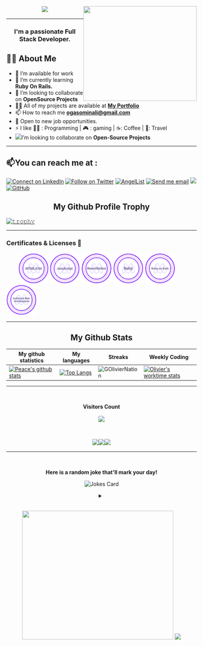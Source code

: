 <img align="right" height="250" width="300" src="https://user-images.githubusercontent.com/61317250/127886709-f76743c3-6258-4f05-a7b3-4996493ef0ee.png" /> </a>
<p align="center">
  <img src="https://readme-typing-svg.herokuapp.com/?lines=Welcome+To+My+Profile!;Hi+I+am+Olivier!;Nice+To+Meet+You!;I+am+Available+To+Work!&font=Fira%20Code&center=true&width=380&height=50&duration=4000&pause=1000">
</p>
<hr>
<h3 align="center">I'm a passionate Full Stack Developer.</h3>

## 🙋‍♂️ About Me

- 🔭 I’m available for work
- 🌱 I’m currently learning **Ruby On Rails.**
- 👯 I’m looking to collaborate on **OpenSource Projects**
- 👨‍💻 All of my projects are available at **[My Portfolio](https://goliviernation.github.io/MyPortfolio/)**
- 📫 How to reach me **ogasominali@gmail.com**
- 👯 Open to new job opportunities.
- ⚡ I like 👨‍💻 : Programming | 🎮 : gaming | ☕: Coffee | 🕺: Travel
- <img src="https://github.com/rajput2107/rajput2107/blob/master/Assets/Handshake.gif" width="40px">I’m looking to collaborate on **Open-Source Projects**
<!-- START NEW SECTION -->
 <!-- CONNECT WITH ME LINKS -->
<hr>

<!-- <h2 align="left"><b>Connect with me</b> 📫</h2> -->
<h2 align="left">📫<b>You can reach me at :</b></h2>

[![Connect on LinkedIn](https://img.shields.io/badge/--linkedin?label=LinkedIn&logo=LinkedIn&style=social)](https://www.linkedin.com/in/oliviergasominali/)
[![Follow on Twitter](https://img.shields.io/badge/--twitter?label=Twitter&logo=Twitter&style=social)](https://twitter.com/Golivier_Nation)
[![AngelList](https://img.shields.io/badge/--AngelList?label=AngelList&logo=AngelList&style=social)](https://angel.co/u/olivier-gasominali)
[![Send me email](https://img.shields.io/badge/--gmail?label=Gmail&logo=Gmail&style=social)](https://mail.google.com/mail/&ogbl)
<a target="_blank" 
   href="https://wa.me/+250787269567"><img 
src="https://img.shields.io/badge/--whatsApp?label=WhatsApp&logo=WhatsApp&style=social"></img>
</a>
[![GitHub](https://img.shields.io/badge/--github?label=GitHub&logo=GitHub&style=social)](https://github.com/GOlivierNation)
    
<!-- START NEW SECTION -->
<p align="center">
  <h2 align="center">My Github Profile Trophy</h2>
</p>

[![𝚝𝚛𝚘𝚙𝚑𝚢](https://github-profile-trophy.vercel.app/?username=GOlivierNation&column=8&margin-w=35&margin-h=35&no-bg=true&no-frame=true&theme=radical)](https://github.com/GOlivierNation)
<hr>

### Certificates & Licenses 🥇
<p align="left" width="100">
  &nbsp; &nbsp; &nbsp; &nbsp; <a href="https://www.credential.net/b356d964-e2b8-4abf-87d2-bf49a222368e" target="blank"><img src="./images/html-css-badge.png" width="80"></a> <a href="https://www.credential.net/74d2dfab-31da-4e92-9dfd-550166a057a7#gs.326wm8" target="blank"><img src="./images/javascript.png" width="80"></a> <a href="https://www.credential.net/44b477b1-b9ba-4798-a18a-629f3b4cf830#gs.5qauvt" target="blank"><img src="./images/reactredux.png" width="80"></a>
  <a href="https://api.accredible.com/v1/frontend/credential_website_embed_image/certificate/56574710" target="blank"><img src="./images/ruby.png" width="80"></a>
  <a href="https://www.credential.net/30858b08-56fc-498d-a0ef-ad69a993baac" target="blank"><img src="./images/ror.png" width="80"></a>
  <a href="https://www.credential.net/c3541f68-f654-4708-ae6c-03005ae7e81b" target="blank"><img src="./images/Full-stack.png" width="80"></a>
</p>
<hr>


<!-- START NEW SECTION -->
<p align="center">
 <h2 align="center">My Github Stats</h2>

|My github statistics|My languages|Streaks|Weekly Coding|
|-|-|-|-|
|[![Peace's github stats](https://github-readme-stats.vercel.app/api?username=GOlivierNation&show_icons=true&theme=dark&hide_title=true)](https://github.com/GOlivierNation)|[![Top Langs](https://github-readme-stats.vercel.app/api/top-langs/?username=GOlivierNation&show_icons=true&theme=dark&layout=compact&hide_title=true)](https://github.com/GOlivierNation)|![GOlivierNation](https://github-readme-streak-stats.herokuapp.com/?user=GOlivierNation&theme=dark)|[![Olivier's worktime stats](https://github-readme-stats.vercel.app/api/wakatime?username=ha_manel&theme=dark)](https://github.com/GOlivierNation/github-readme-stats)
<hr>

<!-- START NEW SECTION -->
<div align="center">
<br><p align="centre"><b>Visitors Count</b></p>  
<p align="center"><img align="center" src="https://profile-counter.glitch.me/{GOlivierNation}/count.svg" /></p> 
<br></div>


<p align="center">
<img align="" height='120px' src="https://github.com/aryashah2k/aryashah2k/blob/main/assets/Geometric%20White.gif" /><img align="" height='120px' src="https://raw.githubusercontent.com/rodrigograca31/rodrigograca31/master/matrix.svg" /><img align="" height='120px' src="https://github.com/aryashah2k/aryashah2k/blob/main/assets/Geometric%20White.gif" />
</p>
<hr>

<!-- START NEW SECTION -->
<div align="center">
 <br>
 <p align="centre"><b> Here is a random joke that'll mark your day!</b></p>
 
 
![Jokes Card](https://readme-jokes.vercel.app/api)
 
 
<details><summary align="center"> </samp></summary><p align ="centre"> Refresh page to load New joke</p></details>
<br>
</div>

<!-- START NEW SECTION -->

<p align="center">
  <img src="https://raw.githubusercontent.com/Ayushparikh-code/Ayushparikh-code/main/me.gif" width=400 height=340>
  <img src="https://raw.githubusercontent.com/Ayushparikh-code/Ayushparikh-code/main/new.gif" height=340/>
</p>


<!-- GITHUB ACTIVITY GRAPH -->
<!-- ![hezagon's github activity graph](https://activity-graph.herokuapp.com/graph?username=GOlivierNation&theme=react-dark) -->

  </p>
